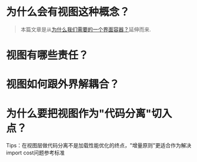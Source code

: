 # 为什么会有视图这种概念？

> 本篇文章是从[为什么我们需要的一个界面容器？](./thinking-page-container.md)延伸而来.

# 视图有哪些责任？

# 视图如何跟外界解耦合？

# 为什么要把视图作为"代码分离"切入点？

Tips：在视图层做代码分离不是加载性能优化的终点，"增量原则"更适合作为解决import cost问题参考标准

